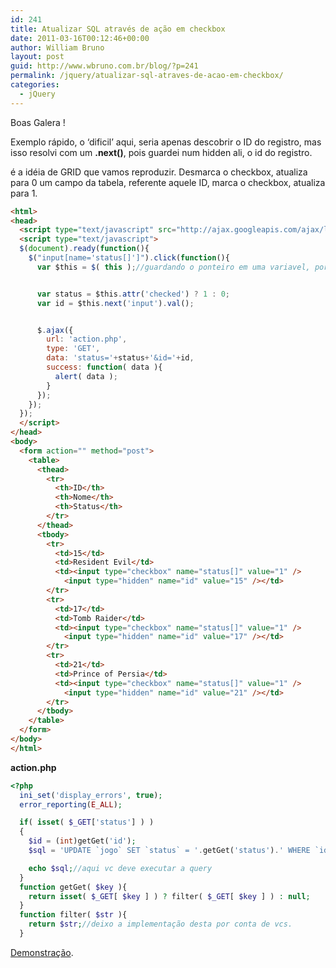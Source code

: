 ```yaml
---
id: 241
title: Atualizar SQL através de ação em checkbox
date: 2011-03-16T00:12:46+00:00
author: William Bruno
layout: post
guid: http://www.wbruno.com.br/blog/?p=241
permalink: /jquery/atualizar-sql-atraves-de-acao-em-checkbox/
categories:
  - jQuery
---
```

Boas Galera !

Exemplo rápido, o &#8216;dificil&#8217; aqui, seria apenas descobrir o ID do registro, mas isso resolvi com um **.next()**, pois guardei num hidden ali, o id do registro.

é a idéia de GRID que vamos reproduzir. Desmarca o checkbox, atualiza para 0 um campo da tabela, referente aquele ID, marca o checkbox, atualiza para 1.

<!--more-->

``` html
<html>
<head>
  <script type="text/javascript" src="http://ajax.googleapis.com/ajax/libs/jquery/1.5.1/jquery.min.js"></script>
  <script type="text/javascript">
  $(document).ready(function(){
    $("input[name='status[]']").click(function(){
      var $this = $( this );//guardando o ponteiro em uma variavel, por performance


      var status = $this.attr('checked') ? 1 : 0;
      var id = $this.next('input').val();


      $.ajax({
        url: 'action.php',
        type: 'GET',
        data: 'status='+status+'&id='+id,
        success: function( data ){
          alert( data );
        }
      });
    });
  });
  </script>
</head>
<body>
  <form action="" method="post">
    <table>
      <thead>
        <tr>
          <th>ID</th>
          <th>Nome</th>
          <th>Status</th>
        </tr>
      </thead>
      <tbody>
        <tr>
          <td>15</td>
          <td>Resident Evil</td>
          <td><input type="checkbox" name="status[]" value="1" />
            <input type="hidden" name="id" value="15" /></td>
        </tr>
        <tr>
          <td>17</td>
          <td>Tomb Raider</td>
          <td><input type="checkbox" name="status[]" value="1" />
            <input type="hidden" name="id" value="17" /></td>
        </tr>
        <tr>
          <td>21</td>
          <td>Prince of Persia</td>
          <td><input type="checkbox" name="status[]" value="1" />
            <input type="hidden" name="id" value="21" /></td>
        </tr>
      </tbody>
    </table>
  </form>
</body>
</html>
```

**action.php**

``` php
<?php
  ini_set('display_errors', true);
  error_reporting(E_ALL);

  if( isset( $_GET['status'] ) )
  {
    $id = (int)getGet('id');
    $sql = 'UPDATE `jogo` SET `status` = '.getGet('status').' WHERE `id` = '.$id;

    echo $sql;//aqui vc deve executar a query
  }
  function getGet( $key ){
    return isset( $_GET[ $key ] ) ? filter( $_GET[ $key ] ) : null;
  }
  function filter( $str ){
    return $str;//deixo a implementação desta por conta de vcs.
  }
```

<a href="http://www.wbruno.com.br/scripts/atualiza-checkbox.php" target="_blank">Demonstração</a>.
